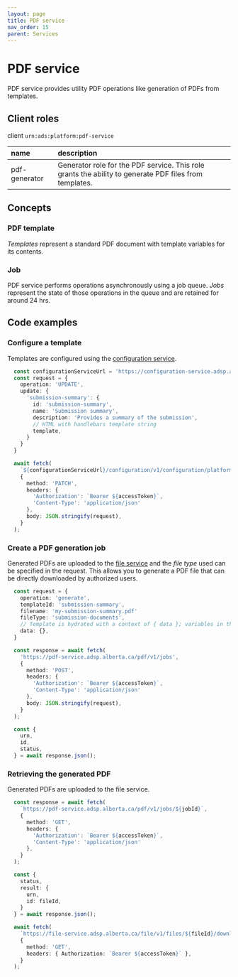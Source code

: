 ```yaml
---
layout: page
title: PDF service
nav_order: 15
parent: Services
---
```


# PDF service
PDF service provides utility PDF operations like generation of PDFs from templates.

## Client roles
client `urn:ads:platform:pdf-service`

| name | description |
|:-|:-|
| pdf-generator | Generator role for the PDF service. This role grants the ability to generate PDF files from templates. |

## Concepts
### PDF template
*Templates* represent a standard PDF document with template variables for its contents.

### Job
PDF service performs operations asynchronously using a job queue. *Jobs* represent the state of those operations in the queue and are retained for around 24 hrs.

## Code examples
### Configure a template
Templates are configured using the [configuration service](configuration-service.md).

```typescript
  const configurationServiceUrl = 'https://configuration-service.adsp.alberta.ca';
  const request = {
    operation: 'UPDATE',
    update: {
      'submission-summary': {
        id: 'submission-summary',
        name: 'Submission summary',
        description: 'Provides a summary of the submission',
        // HTML with handlebars template string
        template,
      }
    }
  }

  await fetch(
    `${configurationServiceUrl}/configuration/v1/configuration/platform/pdf-service`,
    {
      method: 'PATCH',
      headers: {
        'Authorization': `Bearer ${accessToken}`,
        'Content-Type': 'application/json'
      },
      body: JSON.stringify(request),
    }
  );
```

### Create a PDF generation job
Generated PDFs are uploaded to the [file service](file-service.md) and the *file type* used can be specified in the request. This allows you to generate a PDF file that can be directly downloaded by authorized users.

```typescript
  const request = {
    operation: 'generate',
    templateId: 'submission-summary',
    filename: 'my-submission-summary.pdf'
    fileType: 'submission-documents',
    // Template is hydrated with a context of { data }; variables in the template should look like {{ data.myProperty }}.
    data: {},
  }

  const response = await fetch(
    'https://pdf-service.adsp.alberta.ca/pdf/v1/jobs',
    {
      method: 'POST',
      headers: {
        'Authorization': `Bearer ${accessToken}`,
        'Content-Type': 'application/json'
      },
      body: JSON.stringify(request),
    }
  );

  const {
    urn,
    id,
    status,
  } = await response.json();
```

### Retrieving the generated PDF
Generated PDFs are uploaded to the file service.

```typescript
  const response = await fetch(
    `https://pdf-service.adsp.alberta.ca/pdf/v1/jobs/${jobId}`,
    {
      method: 'GET',
      headers: {
        'Authorization': `Bearer ${accessToken}`,
        'Content-Type': 'application/json'
      },
    }
  );

  const {
    status,
    result: {
      urn,
      id: fileId,
    }
  } = await response.json();

  await fetch(
    `https://file-service.adsp.alberta.ca/file/v1/files/${fileId}/download`,
    {
      method: 'GET',
      headers: { Authorization: `Bearer ${accessToken}` },
    }
  );
```
